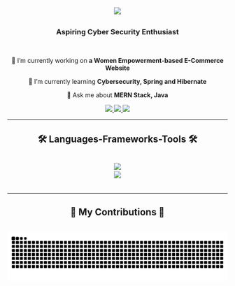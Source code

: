 <h1 align="center">
  <img src="https://readme-typing-svg.herokuapp.com/?font=Lora&size=40&center=true&vCenter=true&width=500&height=70&duration=3000&lines=Hi+There!+👋;+I'm+Niharika+Mishra!;" />
</h1>

<h3 align="center">Aspiring Cyber Security Enthusiast</h3>

<br/>

<div align="center">
  
🔭 I’m currently working on **a Women Empowerment-based E-Commerce Website**

🌱 I’m currently learning **Cybersecurity, Spring and Hibernate**

💬 Ask me about **MERN Stack, Java**

</div>

<div align="center">
  
  <a href="mailto:niharikamishra2803@gmail.com">
    <img src="https://img.shields.io/badge/Gmail-333333?style=for-the-badge&logo=gmail&logoColor=red" />
  </a>
  
  <a href="https://www.linkedin.com/in/niharika28/" target="_blank">
    <img src="https://img.shields.io/badge/LinkedIn-0077B5?style=for-the-badge&logo=linkedin&logoColor=white" />
  </a>
  
  <a href="https://docs.google.com/document/d/1kjp3zN40sHrI3vUtnoXhz255dxQgSRkVf8Op0hio5BE/edit?usp=sharing" >
    <img src="https://img.shields.io/badge/RESUME-FF5722?style=for-the-badge&logo=sqlite&logoColor=white" />
  </a>
  
</div>


<hr/>

<h2 align="center"> 🛠️ Languages-Frameworks-Tools 🛠️</h2>
<br/>
<div align="center">
  <a href="https://skillicons.dev">
    <img src="https://skillicons.dev/icons?i=java,nodejs,express,mongodb,javascript,postman,postgresql,spring,github" /><br>
    <img src="https://skillicons.dev/icons?i=react,bootstrap,mui,mysql,html,css,vscode,figma,tailwindcss,git" />
  </a>
</div>

<br/>
<hr/>

<div align="center">
  <h2>🐍 My Contributions 🐍</h2>
  <br>
  <img alt="snake eating my contributions" src="https://raw.githubusercontent.com/Niharika2803/niharika2803/output/github-contribution-grid-snake.svg" />
  
  <br/><br/><br/>
</div>
